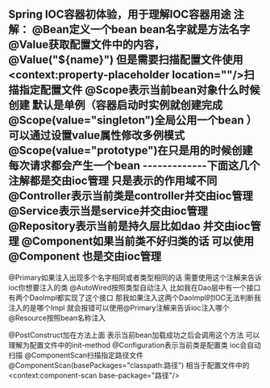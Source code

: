 Spring IOC容器初体验，用于理解IOC容器用途
注解：
@Bean定义一个bean bean名字就是方法名字
@Value获取配置文件中的内容，@Value("${name}") 但是需要扫描配置文件使用<context:property-placeholder location=""/>扫描指定配置文件
@Scope表示当前bean对象什么时候创建  默认是单例（容器启动时实例就创建完成@Scope(value="singleton")全局公用一个bean ）可以通过设置value属性修改多例模式@Scope(value="prototype")在只是用的时候创建 每次请求都会产生一个bean
-------------下面这几个注解都是交由ioc管理 只是表示的作用域不同
@Controller表示当前类是controller并交由ioc管理
@Service表示当是service并交由ioc管理
@Repository表示当前是持久层比如dao 并交由ioc管理
@Component如果当前类不好归类的话 可以使用@Component 也是交由ioc管理
-------------
@Primary如果注入出现多个名字相同或者类型相同的话  需要使用这个注解来告诉ioc你想要注入的类
@AutoWired按照类型自动注入 比如我在Dao层中有一个接口  有两个DaoImpl都实现了这个接口 那我如果注入这两个DaoImpl时IOC无法判断我注入的是哪个Impl 就会报错可以使用@Primary注解来告诉ioc注入哪个
@Resource按照bean名称注入

@PostConstruct加在方法上面  表示当前bean加载成功之后会调用这个方法  可以理解为配置文件中的init-method
@Configuration表示当前类是配置类 ioc会自动扫描
@ComponentScan扫描指定路径文件@ComponentScan(basePackages="classpath:路径") 相当于配置文件中的<context:component-scan base-package="路径"/>